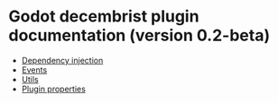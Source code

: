 # Godot decembrist plugin documentation (version 0.2-beta)

* [Dependency injection](/0.2-beta/di.md)
* [Events](/0.2-beta/events.md)
* [Utils](/0.2-beta/utils/utils.md)
* [Plugin properties](/0.2-beta/properties.md)
